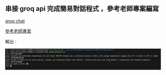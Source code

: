 ## 串接 groq api 完成簡易對話程式 ，參考老師專案編寫



[groq chat](https://groq.com/)

[參考老師專案](https://github.com/ccc112b/py2cs/blob/master/03-%E4%BA%BA%E5%B7%A5%E6%99%BA%E6%85%A7/A4-groq/hello/groqHello.py)


輸出 :

![](./result/hk9.PNG)

